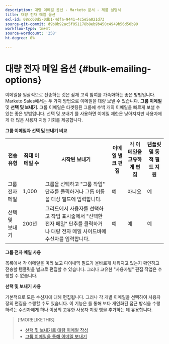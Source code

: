 ```yaml
---
description: 대량 이메일 옵션 - Marketo 문서 - 제품 설명서
title: 대량 전자 메일 옵션
exl-id: 08cc60d5-0db1-4dfa-9441-4c5e5a021d73
source-git-commit: d9b8b92ac5f051178b8eb9b450c4949b56d50b99
workflow-type: tm+mt
source-wordcount: '258'
ht-degree: 0%

---
```


# 대량 전자 메일 옵션 {#bulk-emailing-options}

이메일을 일괄적으로 전송하는 것은 잠재 고객 참여를 가속화하는 좋은 방법입니다. Marketo Sales에서는 두 가지 방법으로 이메일을 대량 보낼 수 있습니다. **그룹 이메일** 및 **선택 및 보내기**. 그룹 이메일은 타겟팅된 그룹에 수백 개의 이메일을 빠르게 보낼 수 있는 좋은 방법입니다. 선택 및 보내기 를 사용하면 이메일 제한은 낮아지지만 사용자에게 더 많은 사용자 지정 기회를 제공합니다.

**그룹 이메일과 선택 및 보내기 비교**

<table> 
 <colgroup> 
  <col> 
  <col> 
  <col> 
  <col> 
  <col> 
  <col> 
 </colgroup> 
 <tbody> 
  <tr> 
   <th>전송 유형</th> 
   <th>최대 이메일 수</th> 
   <th>시작된 보내기</th> 
   <th>이메일 벌크 편집</th> 
   <th>각 이메일을 고유하게 편집</th> 
   <th>템플릿 및 동적 필드 지원</th> 
  </tr> 
  <tr> 
   <td>그룹 전자 메일</td> 
   <td>1,000</td> 
   <td>그룹을 선택하고 "그룹 작업" 단추를 클릭하거나 그룹 이름을 대상 필드에 입력합니다.</td> 
   <td>예</td> 
   <td>아니요</td> 
   <td>예</td> 
  </tr> 
  <tr> 
   <td>선택 및 보내기</td> 
   <td>200년</td> 
   <td>그리드에서 사용자를 선택하고 작업 표시줄에서 "선택한 전자 메일" 단추를 클릭하거나 대량 전자 메일 사이드바에 수신자를 입력합니다.</td> 
   <td>예</td> 
   <td>예</td> 
   <td>예</td> 
  </tr> 
 </tbody> 
</table>

**그룹 전자 메일 사용**

목록에서 각 이메일을 미리 보고 다이내믹 필드가 올바르게 채워지고 있는지 확인하고 전송할 템플릿을 벌크로 편집할 수 있습니다. 그러나 고유한 &quot;사용자별&quot; 편집 작업은 수행할 수 없습니다.

**선택 및 보내기 사용**

기본적으로 모든 수신자에 대해 편집됩니다. 그러나 각 개별 이메일을 선택하여 사용자 정의 편집을 수행할 수도 있습니다. 이 기능은 를 통해 보다 개인화된 접근 방식을 수행하려는 수신자에게 하나 이상의 고유한 사용자 지정 행을 추가하는 데 유용합니다.

>[!MORELIKETHIS]
>
>* [선택 및 보내기로 대량 이메일 작성](/help/marketo/product-docs/marketo-sales-insight/actions/email/using-the-compose-window/composing-bulk-emails-with-select-and-send.md#sending-emails)
>* [그룹 이메일을 통해 이메일 보내기](/help/marketo/product-docs/marketo-sales-insight/actions/email/using-the-compose-window/sending-emails-via-group-email.md)

